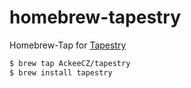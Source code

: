 
# homebrew-tapestry

Homebrew-Tap for [Tapestry](https://github.com/AckeeCZ/tapestry)

```bash
$ brew tap AckeeCZ/tapestry
$ brew install tapestry
```
